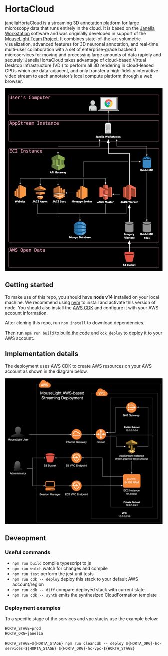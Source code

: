 # HortaCloud

janeliaHortaCloud is a streaming 3D annotation platform for large microscopy data that runs entirely in the cloud. It is based on the [Janelia Workstation](https://github.com/JaneliaSciComp/workstation) software and was originally developed in support of the [MouseLight Team Project](https://www.janelia.org/project-team/mouselight). It combines state-of-the-art volumetric visualization, advanced features for 3D neuronal annotation, and real-time multi-user collaboration with a set of enterprise-grade backend microservices for moving and processing large amounts of data rapidly and securely. JaneliaHortaCloud takes advantage of cloud-based Virtual Desktop Infrastructure (VDI) to perform all 3D rendering in cloud-leased GPUs which are data-adjacent, and only transfer a high-fidelity interactive video stream to each annotator’s local compute platform through a web browser.

![System archtecture diagram](docs/images/system_architecture.png)

## Getting started

To make use of this repo, you should have **node v14** installed on your local machine. We recommend using [nvm](https://github.com/nvm-sh/nvm) to install and activate this version of node. You should also install the [AWS CDK](https://aws.amazon.com/cdk/) and configure it with your AWS account information.

After cloning this repo, run `npm install` to download dependencies.

Then run `npm run build` to build the code and `cdk deploy` to deploy it to your AWS account.

## Implementation details

The deployment uses AWS CDK to create AWS resources on your AWS account as shown in the diagram below. 

![Cloud archtecture diagram](docs/images/cloud_architecture.png)

## Deveopment

### Useful commands

* `npm run build`   compile typescript to js
* `npm run watch`   watch for changes and compile
* `npm run test`    perform the jest unit tests
* `npm run cdk -- deploy`  deploy this stack to your default AWS account/region
* `npm run cdk -- diff`  compare deployed stack with current state
* `npm run cdk -- synth`  emits the synthesized CloudFormation template

### Deployment examples

To a specific stage of the services and vpc stacks use the example below:

```
HORTA_STAGE=prod
HORTA_ORG=janelia

HORTA_STAGE=${HORTA_STAGE} npm run cleancdk -- deploy ${HORTA_ORG}-hc-services-${HORTA_STAGE} ${HORTA_ORG}-hc-vpc-${HORTA_STAGE}
```
